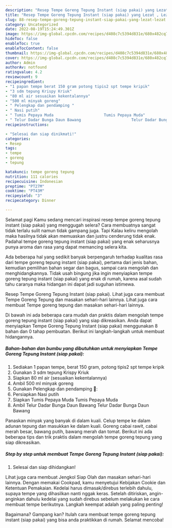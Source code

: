 ```yaml
---
description: "Resep Tempe Goreng Tepung Instant (siap pakai) yang Lezat , Lezat"
title: "Resep Tempe Goreng Tepung Instant (siap pakai) yang Lezat , Lezat"
slug: 88-resep-tempe-goreng-tepung-instant-siap-pakai-yang-lezat-lezat
category: Uncategorized
date: 2022-08-19T15:24:49.301Z
image: https://img-global.cpcdn.com/recipes/d408c7c5394d831e/680x482cq70/tempe-goreng-tepung-instant-siap-pakai-foto-resep-utama.jpg
hideToc: false
enableToc: true
enableTocContent: false
thumbnail: https://img-global.cpcdn.com/recipes/d408c7c5394d831e/680x482cq70/tempe-goreng-tepung-instant-siap-pakai-foto-resep-utama.jpg
cover: https://img-global.cpcdn.com/recipes/d408c7c5394d831e/680x482cq70/tempe-goreng-tepung-instant-siap-pakai-foto-resep-utama.jpg
author: Admin
authorAv: notfound
ratingvalue: 4.2
reviewcount: 9
recipeingredient:
- "1 papan tempe berat 150 gram potong tipis2 spt tempe kripik"
- "3 sdm tepung Krispy Kriuk"
- "80 ml air sesuaikan kekentalannya"
- "500 ml minyak goreng"
- " Pelengkap dan pendamping "
- " Nasi putih"
- " Tumis Pepaya Muda                      Tumis Pepaya Muda"
- " Telur Dadar Bunga Daun Bawang                      Telur Dadar Bunga Daun Bawang"
recipeinstructions:

- "Selesai dan siap dinikmati!"
categories:
- Resep
tags:
- tempe
- goreng
- tepung

katakunci: tempe goreng tepung 
nutrition: 111 calories
recipecuisine: Indonesian
preptime: "PT27M"
cooktime: "PT43M"
recipeyield: "3"
recipecategory: Dinner

---
```



Selamat pagi Kamu sedang mencari inspirasi resep tempe goreng tepung instant (siap pakai) yang menggugah selera? Cara membuatnya sangat tidak terlalu sulit namun tidak gampang juga. Tapi Kalau keliru mengolah maka hasilnya tidak akan memuaskan dan justru cenderung tidak enak. Padahal tempe goreng tepung instant (siap pakai) yang enak seharusnya punya aroma dan rasa yang dapat memancing selera kita.


Ada beberapa hal yang sedikit banyak berpengaruh terhadap kualitas rasa dari tempe goreng tepung instant (siap pakai), pertama dari jenis bahan, kemudian pemilihan bahan segar dan bagus, sampai cara mengolah dan menghidangkannya. Tidak usah bingung jika ingin menyiapkan tempe goreng tepung instant (siap pakai) yang enak di rumah, karena asal sudah tahu caranya maka hidangan ini dapat jadi suguhan istimewa.

Resep Tempe Goreng Tepung Instant (siap pakai). Lihat juga cara membuat Tempe Goreng Tepung dan masakan sehari-hari lainnya. Lihat juga cara membuat Tempe goreng tepung dan masakan sehari-hari lainnya.


Di bawah ini ada beberapa cara mudah dan praktis dalam mengolah tempe goreng tepung instant (siap pakai) yang siap dikreasikan. Anda dapat menyiapkan Tempe Goreng Tepung Instant (siap pakai) menggunakan 8 bahan dan 0 tahap pembuatan. Berikut ini langkah-langkah untuk membuat hidangannya.

<!--inarticleads1-->

##### Bahan-bahan dan bumbu yang dibutuhkan untuk menyiapkan Tempe Goreng Tepung Instant (siap pakai):

1. Sediakan 1 papan tempe, berat 150 gram, potong tipis2 spt tempe kripik
1. Gunakan 3 sdm tepung Krispy Kriuk
1. Siapkan 80 ml air (sesuaikan kekentalannya)
1. Ambil 500 ml minyak goreng
1. Gunakan  Pelengkap dan pendamping 🍛:
1. Persiapkan  Nasi putih
1. Siapkan  Tumis Pepaya Muda                      Tumis Pepaya Muda
1. Ambil  Telur Dadar Bunga Daun Bawang                      Telur Dadar Bunga Daun Bawang


Panaskan minyak yang banyak di dalam kuali. Celup tempe ke dalam adunan tepung dan masukkan ke dalam kuali. Goreng cabai rawit, cabai merah besar, bawang putih, bawang merah dan tomat. Berikut ini ada beberapa tips dan trik praktis dalam mengolah tempe goreng tepung yang siap dikreasikan. 

<!--inarticleads2-->

##### Step by step untuk membuat Tempe Goreng Tepung Instant (siap pakai):


1. Selesai dan siap dihidangkan!

Lihat juga cara membuat Jengkol Siap Olah dan masakan sehari-hari lainnya. Dengan memakai Cookpad, kamu menyetujui Kebijakan Cookie dan Ketentuan Pemakaian. Kedelai harus dimasak/direbus terlebih dahulu, supaya tempe yang dihasilkan nanti nggak keras. Setelah ditiriskan, angin-anginkan dahulu kedelai yang sudah direbus sebelum melakukan ke cara membuat tempe berikutnya. Langkah keempat adalah yang paling penting! 

Bagaimana? Gampang kan? Itulah cara membuat tempe goreng tepung instant (siap pakai) yang bisa anda praktikkan di rumah. Selamat mencoba!
